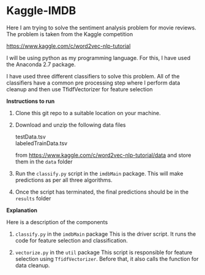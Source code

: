 # Kaggle-IMDB

Here I am trying to solve the sentiment analysis problem for movie reviews. The problem is taken from the Kaggle competition 

https://www.kaggle.com/c/word2vec-nlp-tutorial

I will be using python as my programming language. For this, I have used the Anaconda 2.7 package.

I have used three different classifiers to solve this problem. All of the classifiers have a common pre processing step where I perform data cleanup and then use TfidfVectorizer for feature selection

**Instructions to run**

1. Clone this git repo to a suitable location on your machine.

2. Download and unzip the following data files

	testData.tsv 	
	labeledTrainData.tsv
	
	from https://www.kaggle.com/c/word2vec-nlp-tutorial/data and store them in the `data` folder

3. Run the `classify.py` script in the `imdbMain` package. This will make predictions as per all three algorithms.

4. Once the script has terminated, the final predictions should be in the `results` folder

**Explanation**

Here is a description of the components

1. `classify.py` in the `imdbMain` package
    This is the driver script. It runs the code for feature selection and classification.

2. `vectorize.py` in the `util` package
    This script is responsible for feature selection using `TfidfVectorizer`. Before that, it also calls the function for data cleanup.
